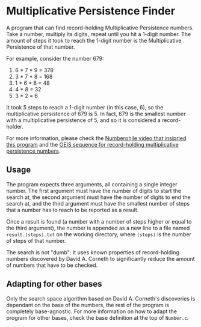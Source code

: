 # Multiplicative Persistence Finder
A program that can find record-holding Multiplicative Persistence numbers. 
Take a number, multiply its digits, repeat until you hit a 1-digit number. 
The amount of steps it took to reach the 1-digit number is the Multiplicative Persistence of that number. 

For example, consider the number 679:
1. 6 * 7 * 9 = 378
2. 3 * 7 * 8 = 168
3. 1 * 6 * 8 = 48
4. 4 * 8 = 32
5. 3 * 2 = 6

It took 5 steps to reach a 1-digit number (in this case, 6), so the multiplicative persistence of 679 is 5.
In fact, 679 is the smallest number with a multiplicative persistence of 5, and so it is considered a record-holder.

For more information, please check the [Numberphile video that insipried this program](https://www.youtube.com/watch?v=Wim9WJeDTHQ) and the [OEIS sequence for record-holding multiplicative persistence numbers](https://oeis.org/A003001).

## Usage
The program expects three arguments, all containing a single integer number. The first argument must have the number of digits to start the search at, the second argument must have the number of digits to end the search at, and the third argument must have the smallest number of steps that a number has to reach to be reported as a result.

Once a result is found (a number with a number of steps higher or equal to the third argument), the number is appended as a new line to a file named `result.(steps).txt` on the working directory, where `(steps)` is the number of steps of that number.

The search is not "dumb": It uses known properties of record-holding numbers discovered by David A. Corneth to significantly reduce the amount of numbers that have to be checked.

## Adapting for other bases
Only the search space algorithm based on David A. Corneth's discoveries is dependant on the base of the numbers, the rest of the program is completely base-agnostic.
For more information on how to adapt the program for other bases, check the base definition at the top of `Number.c`.

